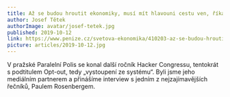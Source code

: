 ```yaml
---
title: Až se budou hroutit ekonomiky, musí mít hlavouni cestu ven, říká Rosenberg
author: Josef Tětek
authorImage: avatar/josef-tetek.jpg
published: 2019-10-12
link: https://www.penize.cz/svetova-ekonomika/410203-az-se-budou-hroutit-ekonomiky-musi-mit-hlavouni-cestu-ven-rika-rosenberg
picture: articles/2019-10-12.jpg
---
```


V pražské Paralelní Polis se konal další ročník Hacker Congressu, tentokrát s podtitulem Opt-out, tedy „vystoupení ze systému“. Byli jsme jeho mediálním partnerem a přinášíme interview s jedním z nejzajímavějších řečníků, Paulem Rosenbergem.
